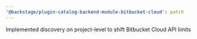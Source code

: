 ```yaml
---
'@backstage/plugin-catalog-backend-module-bitbucket-cloud': patch
---
```


Implemented discovery on project-level to shift Bitbucket Cloud API limits
